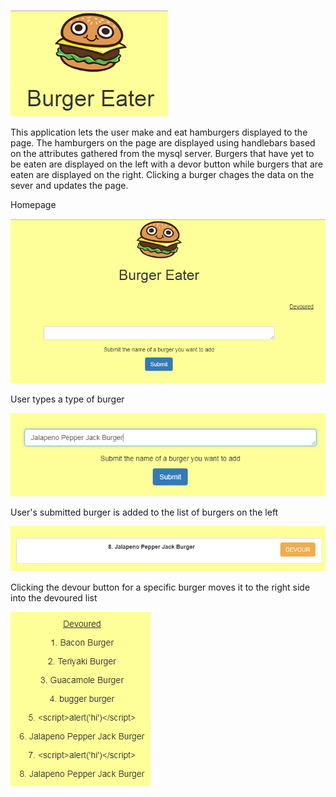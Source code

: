 ![Title](/public/assets/img/Burger-Eater.PNG)

This application lets the user make and eat hamburgers displayed to the page. The hamburgers on the page are displayed using handlebars based on the attributes gathered from the mysql server. Burgers that have yet to be eaten are displayed on the left with a devor button while burgers that are eaten are displayed on the right. Clicking a burger chages the data on the sever and updates the page.

Homepage

![Home](/public/assets/img/Burger-Eater-Home.PNG)


User types a type of burger

![Input](/public/assets/img/Burger-Eater-Input.PNG)


User's submitted burger is added to the list of burgers on the left

![Display](/public/assets/img/Burger-Eater-Display.PNG)


Clicking the devour button for a specific burger moves it to the right side into the devoured list

![Devoured](/public/assets/img/Burger-Eater-Devoured.PNG)
